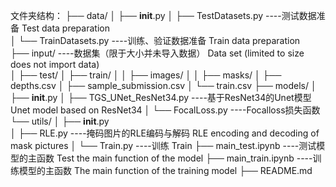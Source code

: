 文件夹结构：
├── data/
│   ├── __init__.py
│   ├── TestDatasets.py  ----测试数据准备  Test data preparation  
│   └── TrainDatasets.py  ----训练、验证数据准备  Train data preparation  
├── input/  ----数据集（限于大小并未导入数据）  Data set (limited to size does not import data)  
│   ├── test/
│   ├── train/
│   │ 	├── images/
│   │ 	├── masks/
│   ├── depths.csv
│   ├── sample_submission.csv
│   └── train.csv
├── models/
│   ├── __init__.py
│   ├── TGS_UNet_ResNet34.py  ----基于ResNet34的Unet模型  Unet model based on ResNet34
│   └── FocalLoss.py  ----Focalloss损失函数
└── utils/
│   ├── __init__.py  
│   ├── RLE.py  ----掩码图片的RLE编码与解码  RLE encoding and decoding of mask pictures
│   └── Train.py  ----训练  Train
├── main_test.ipynb  ----测试模型的主函数  Test the main function of the model
├── main_train.ipynb   ----训练模型的主函数  The main function of the training model
├── README.md